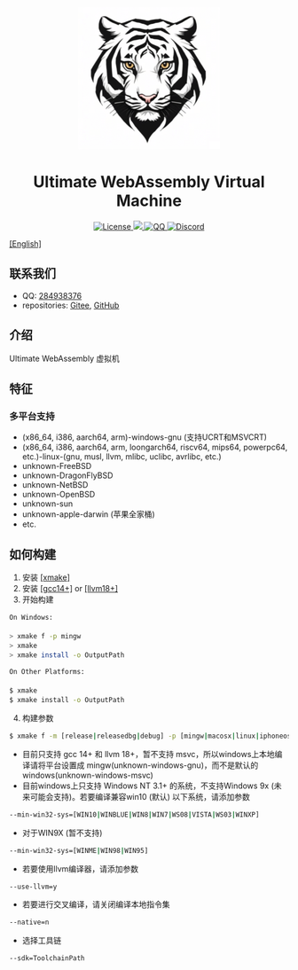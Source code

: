 <div style="text-align:center">
    <img src="documents/images/logo_256x256.png" , alt="logo" />
    <h1>Ultimate WebAssembly Virtual Machine</h1>
    <a href="LICENSE.md">
        <img src="https://img.shields.io/badge/License-Apache%202.0-green.svg" , alt="License" />
    </a>
    <a href="https://zh.cppreference.com">
        <img src="https://img.shields.io/badge/language-c++23-blue.svg" ,alt="cppreference" />
    </a>
    <a
        href="http://qm.qq.com/cgi-bin/qm/qr?_wv=1027&k=XZB6BqBhkGX9RI8lNIvPRQpqjIHYDCpZ&authKey=OPmC%2FnGNXThLAV7IKmEQ57uiQCTfb8EraImxCWzVgq9%2FmdgxGU6rA3wZB%2BbCVxjq&noverify=0&group_code=284938376">
        <img src="https://img.shields.io/badge/chat-on%20QQ-red.svg" , alt="QQ" />
    </a>
    <a
        href="https://discord.gg/xkvGy79e">
        <img src="https://img.shields.io/badge/chat-on%20Discord-purple.svg" , alt="Discord" />
    </a>
</div>

[[English]](README.md)

## 联系我们

- QQ: [284938376](http://qm.qq.com/cgi-bin/qm/qr?_wv=1027&k=XZB6BqBhkGX9RI8lNIvPRQpqjIHYDCpZ&authKey=OPmC%2FnGNXThLAV7IKmEQ57uiQCTfb8EraImxCWzVgq9%2FmdgxGU6rA3wZB%2BbCVxjq&noverify=0&group_code=284938376)
- repositories: [Gitee](https://gitee.com/UltiELF/ulti-wvm), [GitHub](https://github.com/UltiELF/ulti-wvm)

## 介绍
Ultimate WebAssembly 虚拟机

## 特征
### 多平台支持
* (x86\_64, i386, aarch64, arm)-windows-gnu (支持UCRT和MSVCRT)
* (x86\_64, i386, aarch64, arm, loongarch64, riscv64, mips64, powerpc64, etc.)-linux-(gnu, musl, llvm, mlibc, uclibc, avrlibc, etc.)
* unknown-FreeBSD
* unknown-DragonFlyBSD
* unknown-NetBSD
* unknown-OpenBSD
* unknown-sun
* unknown-apple-darwin (苹果全家桶)
* etc.

## 如何构建
1. 安装 [[xmake]](https://github.com/xmake-io/xmake/)
2. 安装 [[gcc14+]](https://github.com/trcrsired/gcc-releases/releases) or [[llvm18+]](https://github.com/trcrsired/llvm-releases/releases)
3. 开始构建
```bash
On Windows:

> xmake f -p mingw
> xmake 
> xmake install -o OutputPath 
```
```bash
On Other Platforms:

$ xmake 
$ xmake install -o OutputPath 
```
4. 构建参数
```bash
$ xmake f -m [release|releasedbg|debug] -p [mingw|macosx|linux|iphoneos ..] -a [x86_64|i386|aarch|aarch64|loongarch64 ..] --cppstdlib=[default|libstdc++|libc++] ..
```
* 目前只支持 gcc 14+ 和 llvm 18+，暂不支持 msvc，所以windows上本地编译请将平台设置成 mingw(unknown-windows-gnu)，而不是默认的 windows(unknown-windows-msvc)
* 目前windows上只支持 Windows NT 3.1+ 的系统，不支持Windows 9x (未来可能会支持)。若要编译兼容win10 (默认) 以下系统，请添加参数
```bash 
--min-win32-sys=[WIN10|WINBLUE|WIN8|WIN7|WS08|VISTA|WS03|WINXP]
```
* 对于WIN9X (暂不支持)
```bash
--min-win32-sys=[WINME|WIN98|WIN95]
```
* 若要使用llvm编译器，请添加参数
```bash 
--use-llvm=y
```
* 若要进行交叉编译，请关闭编译本地指令集
```bash 
--native=n
```
* 选择工具链
```bash 
--sdk=ToolchainPath
```
